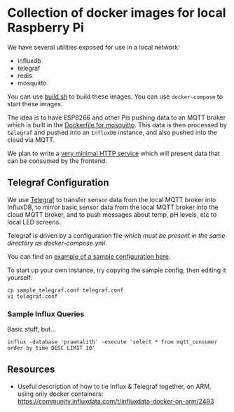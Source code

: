 # Collection of docker images for local Raspberry Pi

We have several utilities exposed for use in a local network:

- influxdb
- telegraf
- redis
- mosquitto

You can use [build.sh](build.sh) to build these images. You can use `docker-compose` to start these images.  

The idea is to have ESP8266 and other Pis pushing data to an MQTT broker which is built in the [Dockerfile for mosquitto](mosquitto/Dockerfile).  This data is then processed by `telegraf` and pushed into an `InfluxDB` instance, and also pushed into the cloud via MQTT.

We plan to write a [very minimal HTTP service](rocket/) which will present data that can be consumed by the frontend.

## Telegraf Configuration

We use [Telegraf](https://www.influxdata.com/time-series-platform/telegraf/) to transfer sensor data from the local MQTT broker into InfluxDB, to mirror basic sensor data from the local MQTT broker into the cloud MQTT broker, and to push messages about temp, pH levels, etc to local LED screens.

Telegraf is driven by a configuration file _which must be present in the same directory as docker-compose.yml_.

You can find an [example of a sample configuration here](sample_telegraf.conf).

To start up your own instance, try copying the sample config, then editing it yourself:

```
cp sample_telegraf.conf telegraf.conf
vi telegraf.conf
```

### Sample Influx Queries

Basic stuff, but...

```
influx -database 'prawnalith' -execute 'select * from mqtt_consumer order by time DESC LIMIT 10'
```

## Resources

- Useful description of how to tie Influx & Telegraf together, on ARM, using only docker containers: https://community.influxdata.com/t/influxdata-docker-on-arm/2493
